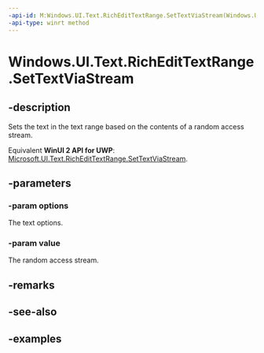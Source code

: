 ```yaml
---
-api-id: M:Windows.UI.Text.RichEditTextRange.SetTextViaStream(Windows.UI.Text.TextSetOptions,Windows.Storage.Streams.IRandomAccessStream)
-api-type: winrt method
---
```


<!-- Method syntax.
public void RichEditTextRange.SetTextViaStream(TextSetOptions options, IRandomAccessStream value)
-->

# Windows.UI.Text.RichEditTextRange.SetTextViaStream

## -description

Sets the text in the text range based on the contents of a random access stream.

Equivalent **WinUI 2 API for UWP**: [Microsoft.UI.Text.RichEditTextRange.SetTextViaStream](/windows/winui/api/microsoft.ui.text.richedittextrange.settextviastream).

## -parameters
### -param options

The text options.

### -param value

The random access stream.

## -remarks

## -see-also

## -examples

